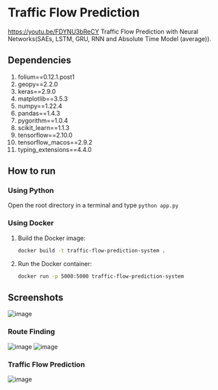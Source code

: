 # Traffic Flow Prediction
https://youtu.be/FDYNU3bReCY Traffic Flow Prediction with Neural Networks(SAEs, LSTM, GRU, RNN and Absolute Time Model (average)).

## Dependencies
1. folium==0.12.1.post1
2. geopy==2.2.0
3. keras==2.9.0
4. matplotlib==3.5.3
5. numpy==1.22.4
6. pandas==1.4.3
7. pygorithm==1.0.4
8. scikit_learn==1.1.3
9. tensorflow==2.10.0
10. tensorflow_macos==2.9.2
11. typing_extensions==4.4.0

## How to run

### Using Python
Open the root directory in a terminal and type ```python app.py```

### Using Docker
1. Build the Docker image:
    ```sh
    docker build -t traffic-flow-prediction-system .
    ```
2. Run the Docker container:
    ```sh
    docker run -p 5000:5000 traffic-flow-prediction-system
    ```

## Screenshots
![image](https://user-images.githubusercontent.com/53892067/198414724-86ebf7fa-2e40-4ab6-b79d-5df30c2911f6.png)

### Route Finding
![image](https://user-images.githubusercontent.com/53892067/198416841-7377b74f-5dac-4436-b0ef-024416928c9e.png)
![image](https://user-images.githubusercontent.com/53892067/198416883-09e87553-f404-4392-898d-dde390d5e983.png)

### Traffic Flow Prediction
![image](https://user-images.githubusercontent.com/53892067/198417086-bd24993c-9c90-4315-bc88-fc298c530819.png)
